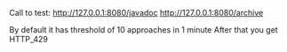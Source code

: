 Call to test:
http://127.0.0.1:8080/javadoc
http://127.0.0.1:8080/archive

By default it has threshold of 10 approaches in 1 minute
After that you get HTTP_429